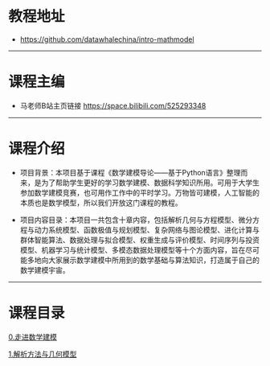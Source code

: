 # 教程地址

-  https://github.com/datawhalechina/intro-mathmodel

---

# 课程主编

-  马老师B站主页链接 https://space.bilibili.com/525293348

---

# 课程介绍

- 项目背景：本项目基于课程《数学建模导论——基于Python语言》整理而来，是为了帮助学生更好的学习数学建模、数据科学知识所用。可用于大学生参加数学建模竞赛，也可用作工作中的平时学习。万物皆可建模，人工智能的本质也是数学模型，所以我们开放这门课程的教程。
    
- 项目内容目录：本项目一共包含十章内容，包括解析几何与方程模型、微分方程与动力系统模型、函数极值与规划模型、复杂网络与图论模型、进化计算与群体智能算法、数据处理与拟合模型、权重生成与评价模型、时间序列与投资模型、机器学习与统计模型、多模态数据处理模型等十个方面内容，旨在尽可能多地向大家展示数学建模中所用到的数学基础与算法知识，打造属于自己的数学建模宇宙。

---

# 课程目录

[0.走进数学建模]

[1.解析方法与几何模型]

[0.走进数学建模]: ./0.走进数学建模.md
[1.解析方法与几何模型]: ./1.解析方法与几何模型.md
